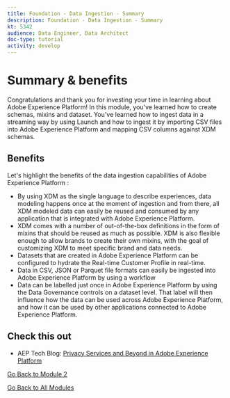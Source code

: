 ```yaml
---
title: Foundation - Data Ingestion - Summary
description: Foundation - Data Ingestion - Summary
kt: 5342
audience: Data Engineer, Data Architect
doc-type: tutorial
activity: develop
---
```


# Summary & benefits

Congratulations and thank you for investing your time in learning about Adobe Experience Platform! 
In this module, you've learned how to create schemas, mixins and dataset. You've learned how to ingest data in a streaming way by using Launch and how to ingest it by importing CSV files into Adobe Experience Platform and mapping CSV columns against XDM schemas. 

## Benefits

Let's highlight the benefits of the data ingestion capabilities of Adobe Experience Platform :

- By using XDM as the single language to describe experiences, data modeling happens once at the moment of ingestion and from there, all XDM modeled data can easily be reused and consumed by any application that is integrated with Adobe Experience Platform.
- XDM comes with a number of out-of-the-box definitions in the form of mixins that should be reused as much as possible. XDM is also flexible enough to allow brands to create their own mixins, with the goal of customizing XDM to meet specific brand and data needs.
- Datasets that are created in Adobe Experience Platform can be configured to hydrate the Real-time Customer Profile in real-time. 
- Data in CSV, JSON or Parquet file formats can easily be ingested into Adobe Experience Platform by using a workflow
- Data can be labelled just once in Adobe Experience Platform by using the Data Governance controls on a dataset level. That label will then influence how the data can be used across Adobe Experience Platform, and how it can be used by other applications connected to Adobe Experience Platform.

## Check this out

- AEP Tech Blog: [Privacy Services and Beyond in Adobe Experience Platform](https://medium.com/adobetech/privacy-services-and-beyond-in-adobe-experience-platform-31b8d7e9292)

[Go Back to Module 2](./data-ingestion.md)

[Go Back to All Modules](../../overview.md)
